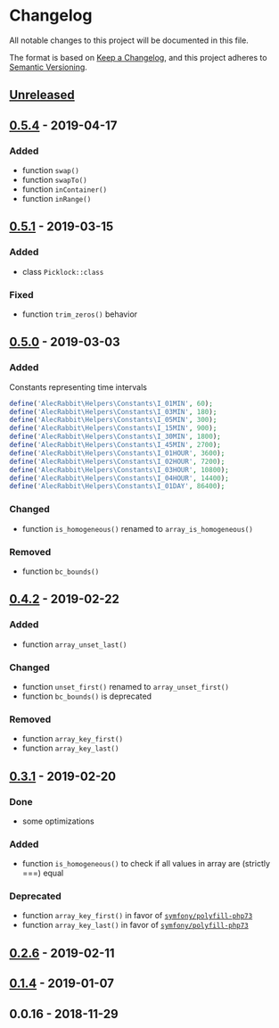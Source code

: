 # Changelog
All notable changes to this project will be documented in this file.

The format is based on [Keep a Changelog](https://keepachangelog.com/en/1.0.0/),
and this project adheres to [Semantic Versioning](https://semver.org/spec/v2.0.0.html).


## [Unreleased]

## [0.5.4] - 2019-04-17
### Added
- function `swap()`
- function `swapTo()`
- function `inContainer()`
- function `inRange()`

## [0.5.1] - 2019-03-15
### Added
- class `Picklock::class` 
### Fixed 
- function `trim_zeros()` behavior

## [0.5.0] - 2019-03-03
### Added
Constants representing time intervals
```php
define('AlecRabbit\Helpers\Constants\I_01MIN', 60);
define('AlecRabbit\Helpers\Constants\I_03MIN', 180);
define('AlecRabbit\Helpers\Constants\I_05MIN', 300);
define('AlecRabbit\Helpers\Constants\I_15MIN', 900);
define('AlecRabbit\Helpers\Constants\I_30MIN', 1800);
define('AlecRabbit\Helpers\Constants\I_45MIN', 2700);
define('AlecRabbit\Helpers\Constants\I_01HOUR', 3600);
define('AlecRabbit\Helpers\Constants\I_02HOUR', 7200);
define('AlecRabbit\Helpers\Constants\I_03HOUR', 10800);
define('AlecRabbit\Helpers\Constants\I_04HOUR', 14400);
define('AlecRabbit\Helpers\Constants\I_01DAY', 86400);
```
### Changed 
- function `is_homogeneous()` renamed to `array_is_homogeneous()`

### Removed
- function `bc_bounds()` 

## [0.4.2] - 2019-02-22 
### Added
- function `array_unset_last()` 

### Changed 
- function `unset_first()` renamed to `array_unset_first()`
- function `bc_bounds()` is deprecated
 
### Removed
- function `array_key_first()`
- function `array_key_last()`

## [0.3.1] - 2019-02-20
### Done
- some optimizations

### Added
- function `is_homogeneous()` to check if all values in array are (strictly ===) equal

### Deprecated
- function `array_key_first()` in favor of [`symfony/polyfill-php73`](https://github.com/symfony/polyfill-php73)
- function `array_key_last()` in favor of [`symfony/polyfill-php73`](https://github.com/symfony/polyfill-php73)

## [0.2.6] - 2019-02-11

## [0.1.4] - 2019-01-07

## 0.0.16 - 2018-11-29


[Unreleased]: https://github.com/alecrabbit/php-helpers/compare/0.5.4...HEAD
[0.5.4]: https://github.com/alecrabbit/php-helpers/compare/0.5.1...0.5.4
[0.5.1]: https://github.com/alecrabbit/php-helpers/compare/0.5.0...0.5.1
[0.5.0]: https://github.com/alecrabbit/php-helpers/compare/0.4.2...0.5.0
[0.4.2]: https://github.com/alecrabbit/php-helpers/compare/0.3.1...0.4.2
[0.3.1]: https://github.com/alecrabbit/php-helpers/compare/0.2.6...0.3.1
[0.2.6]: https://github.com/alecrabbit/php-helpers/compare/0.1.4...0.2.6
[0.1.4]: https://github.com/alecrabbit/php-helpers/compare/0.0.16...0.1.4